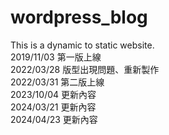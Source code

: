 # wordpress_blog
This is a dynamic to static website.  
2019/11/03 第一版上線  
2022/03/28 版型出現問題、重新製作  
2022/03/31 第二版上線  
2023/10/04 更新內容  
2024/03/21 更新內容  
2024/04/23 更新內容  